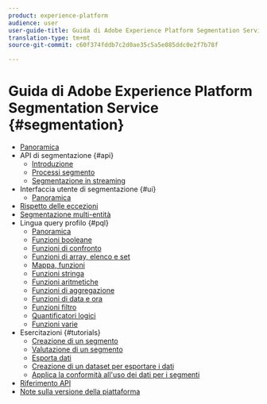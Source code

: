 ```yaml
---
product: experience-platform
audience: user
user-guide-title: Guida di Adobe Experience Platform Segmentation Service
translation-type: tm+mt
source-git-commit: c60f374fddb7c2d0ae35c5a5e085ddc0e2f7b78f

---
```



# Guida di Adobe Experience Platform Segmentation Service {#segmentation}

- [Panoramica](home.md)
- API di segmentazione {#api}
   - [Introduzione](api/getting-started.md)
   - [Processi segmento](api/segment-jobs.md)
   - [Segmentazione in streaming](api/streaming-segmentation.md)
- Interfaccia utente di segmentazione {#ui}
   - [Panoramica](ui/overview.md)
- [Rispetto delle eccezioni](honoring-opt-outs.md)
- [Segmentazione multi-entità](multi-entity-segmentation.md)
- Lingua query profilo {#pql}
   - [Panoramica](pql/overview.md)
   - [Funzioni booleane](pql/boolean-functions.md)
   - [Funzioni di confronto](pql/comparison-functions.md)
   - [Funzioni di array, elenco e set](pql/array-functions.md)
   - [Mappa, funzioni](pql/map-functions.md)
   - [Funzioni stringa](pql/string-functions.md)
   - [Funzioni aritmetiche](pql/arithmetic-functions.md)
   - [Funzioni di aggregazione](pql/aggregation-functions.md)
   - [Funzioni di data e ora](pql/datetime-functions.md)
   - [Funzioni filtro](pql/filter-functions.md)
   - [Quantificatori logici](pql/logical-quantifiers.md)
   - [Funzioni varie](pql/misc-functions.md)
- Esercitazioni {#tutorials}
   - [Creazione di un segmento](tutorials/create-a-segment.md)
   - [Valutazione di un segmento](tutorials/evaluate-a-segment.md)
   - [Esporta dati](tutorials/export-data.md)
   - [Creazione di un dataset per esportare i dati](tutorials/create-dataset-export-segment.md)
   - [Applica la conformità all&#39;uso dei dati per i segmenti](tutorials/governance.md)
- [Riferimento API](https://www.adobe.io/apis/experienceplatform/home/api-reference.html#!acpdr/swagger-specs/segmentation.yaml)
- [Note sulla versione della piattaforma](https://www.adobe.com/go/platform-release-notes-en)